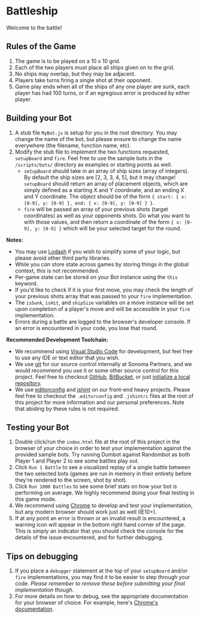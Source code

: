 # Battleship
Welcome to the battle!

## Rules of the Game

1. The game is to be played on a 10 x 10 grid.
2. Each of the two players must place all ships given on to the grid.
3. No ships may overlap, but they may be adjacent.
4. Players take turns firing a single shot at their opponent.
5. Game play ends when all of the ships of any one player are sunk, each player has had 100 turns, or if an egregious error is produced by either player.

## Building your Bot

1. A stub file `MyBot.js` is setup for you in the root directory. You may change the name of the bot, but please ensure to change the name everywhere (the filename, function name, etc).
2. Modify the stub file to implement the two functions requested, `setupBoard` and `fire`. Feel free to use the sample bots in the `/scripts/bots/` directory as examples or starting points as well.
    - `setupBoard` should take in an array of ship sizes (array of integers). By default the ship sizes are [2, 3, 3, 4, 5], but it may change! `setupBoard` should return an array of placement objects, which are simply defined as a starting X and Y coordinate, and an ending X and Y coordinate. The object should be of the form `{ start: { x: [0-9], y: [0-9] }, end: { x: [0-9], y: [0-9] } }`.
    - `fire` will be passed an array of your previous shots (target coordinates) as well as your opponents shots. Do what you want to with those values, and then return a coordinate of the form `{ x: [0-9], y: [0-9] }` which will be your selected target for the round.

**Notes:**
 - You may use [Lodash](https://lodash.com/) if you wish to simplify some of your logic, but please avoid other third party libraries.
 - While you *can* store state across games by storing things in the global context, this is not recommended.
 - Per-game state can be stored on your Bot instance using the `this` keyword.
 - If you'd like to check if it is your first move, you may check the length of your previous shots array that was passed to your `fire` implementation.
 - The `isSunk`, `isHit`, and `shipSize` variables on a move instance will be set upon completion of a player's move and will be accessible in your `fire` implementation.
 - Errors during a battle are logged to the browser's developer console. If an error is encountered in your code, you lose that round.

**Recommended Development Toolchain:**
 - We recommend using [Visual Studio Code](http://code.visualstudio.com/) for development, but feel free to use any IDE or text editor that you wish.
 - We use [git](https://git-scm.com/) for our source control internally at Sonoma Partners, and we would recommend you use it or some other source control for this project. Feel free to checkout [GitHub](https://github.com/), [BitBucket](https://bitbucket.org/), or just [initialize a local repository](https://www.atlassian.com/git/tutorials/setting-up-a-repository/git-init).
 - We use [editorconfig](http://editorconfig.org/) and [jshint](http://jshint.com/about/) on our front-end heavy projects. Please feel free to checkout the `.editorconfig` and `.jshintrc` files at the root of this project for more information and our personal preferences. Note that abiding by these rules is not required.

## Testing your Bot

1. Double click/run the `index.html` file at the root of this project in the browser of your choice in order to test your implementation against the provided sample bots. Try running Dumbot against Randombot as both Player 1 and Player 2 to see some battles play out.
2. Click `Run 1 Battle` to see a visualized replay of a single battle between the two selected bots (games are run in memory in their entirety before they're rendered to the screen, shot by shot).
3. Click `Run 1000 Battles` to see some brief stats on how your bot is performing on average. We highly recommend doing your final testing in this game mode.
4. We recommend using [Chrome](https://www.google.com/chrome/browser/desktop/index.html) to develop and test your implementation, but any modern browser should work just as well (IE10+).
5. If at any point an error is thrown or an invalid result is encountered, a warning icon will appear in the bottom right hand corner of the page. This is simply an indicator that you should check the console for the details of the issue encountered, and for further debugging.

## Tips on debugging

1. If you place a `debugger` statement at the top of your `setupBoard` and/or `fire` implementations, you may find it to be easier to step through your code. *Please remember to remove these before submitting your final implementation though.*
2. For more details on how to debug, see the appropriate documentation for your browser of choice. For example, here's [Chrome's documentation](https://developers.google.com/web/tools/chrome-devtools/).